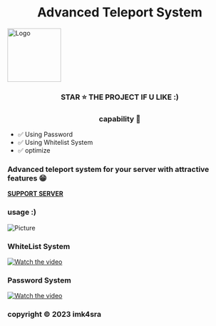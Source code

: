 <h1 align='center'>Advanced Teleport System </h1> 
 <img src="https://cdn.discordapp.com/emojis/897728221813047327.webp?size=96&quality=lossless" alt="Logo" width="120" height="120">
  </a>
<h3 align='center'> STAR ⭐ THE PROJECT IF U LIKE :) </h3>

 <h3 align='center'> capability 📑 </h3>
 
- ✅ Using Password
- ✅ Using Whitelist System
- ✅ optimize 

   
<h3> Advanced teleport system for your server with attractive features 😁 </h3>
 </a> </div>

**[SUPPORT SERVER]([https://discord.gg/RXnU7Zpwnm](https://discord.gg/pider-reearch-center-916617195134529556))**

### usage :)
![Picture](https://cdn.discordapp.com/attachments/917202287817011250/1149391912277639248/Screenshot_2023-09-07_203656.png)

### WhiteList System
[![Watch the video](https://cdn.discordapp.com/attachments/917202287817011250/1149393582839562330/image.png)](https://cdn.discordapp.com/attachments/917202287817011250/1149391908200779866/2023.09.07-20.27.mp4)

### Password System
[![Watch the video](https://cdn.discordapp.com/attachments/917202287817011250/1149393834556530729/image.png)](https://cdn.discordapp.com/attachments/917202287817011250/1149391887149572136/2023.09.07-20.28.mp4)
### copyright ©️ 2023 imk4sra
